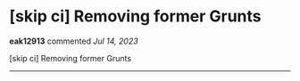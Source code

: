 # [skip ci] Removing former Grunts

**eak12913** commented *Jul 14, 2023*

[skip ci] Removing former Grunts
<br />
***


